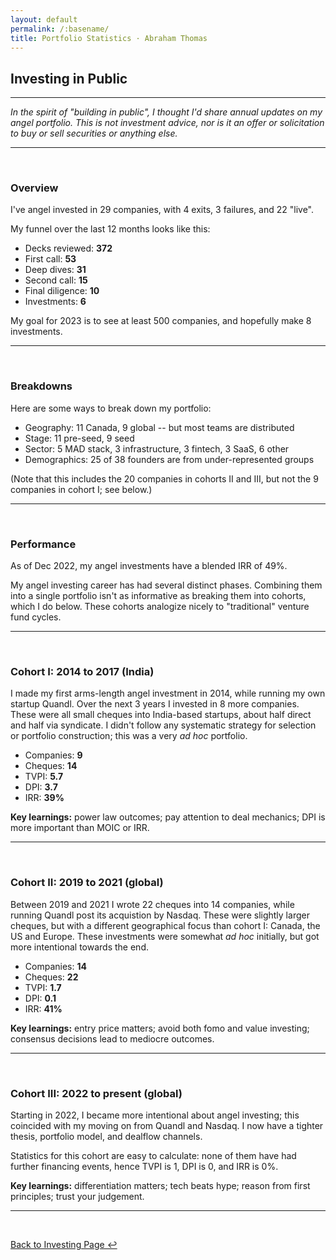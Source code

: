 ```yaml
---
layout: default
permalink: /:basename/
title: Portfolio Statistics · Abraham Thomas
---
```


## Investing in Public

----

*In the spirit of "building in public", I thought I'd share annual updates on my angel portfolio.  This is not investment advice, nor is it an offer or solicitation to buy or sell securities or anything else.*

---

<br/>

### Overview

I've angel invested in 29 companies, with 4 exits, 3 failures, and 22 "live".

My funnel over the last 12 months looks like this:

* Decks reviewed: **372**
* First call: **53**
* Deep dives: **31**
* Second call: **15**
* Final diligence: **10**
* Investments: **6** 

My goal for 2023 is to see at least 500 companies, and hopefully make 8 investments.

---

<br/>


### Breakdowns

Here are some ways to break down my portfolio:

* Geography: 11 Canada, 9 global -- but most teams are distributed 
* Stage: 11 pre-seed, 9 seed 
* Sector: 5 MAD stack, 3 infrastructure, 3 fintech, 3 SaaS, 6 other
* Demographics: 25 of 38 founders are from under-represented groups

(Note that this includes the 20 companies in cohorts II and III, but not the 9 companies in cohort I; see below.)

---

<br/>


### Performance

As of Dec 2022, my angel investments have a blended IRR of 49%.  

My angel investing career has had several distinct phases.  Combining them into a single portfolio isn't as informative as breaking them into cohorts, which I do below.  These cohorts analogize nicely to "traditional" venture fund cycles.

----

<br/>


### Cohort I: 2014 to 2017 (India)

I made my first arms-length angel investment in 2014, while running my own startup Quandl.  Over the next 3 years I invested in 8 more companies.  These were all small cheques into India-based startups, about half direct and half via syndicate.  I didn't follow any systematic strategy for selection or portfolio construction; this was a very *ad hoc* portfolio.

* Companies: **9**  
* Cheques: **14**  
* TVPI: **5.7**  
* DPI: **3.7**  
* IRR: **39%**  

**Key learnings:** power law outcomes; pay attention to deal mechanics; DPI is more important than MOIC or IRR.


----

<br/>


### Cohort II: 2019 to 2021 (global)

Between 2019 and 2021 I wrote 22 cheques into 14 companies, while running Quandl post its acquistion by Nasdaq.  These were slightly larger cheques, but with a different geographical focus than cohort I: Canada, the US and Europe.  These investments were somewhat *ad hoc* initially, but got more intentional towards the end.

* Companies: **14**  
* Cheques: **22**  
* TVPI: **1.7**  
* DPI: **0.1**  
* IRR: **41%**  

**Key learnings:** entry price matters; avoid both fomo and value investing; consensus decisions lead to mediocre outcomes.  

----

<br/>

### Cohort III: 2022 to present (global)

Starting in 2022, I became more intentional about angel investing; this coincided with my moving on from Quandl and Nasdaq.  I now have a tighter thesis, portfolio model, and dealflow channels.  

Statistics for this cohort are easy to calculate: none of them have had further financing events, hence TVPI is 1, DPI is 0, and IRR is 0%.

**Key learnings:** differentiation matters; tech beats hype; reason from first principles; trust your judgement.

----

<br/>

[Back to Investing Page ↩](/investing)

<br/>
<br/>